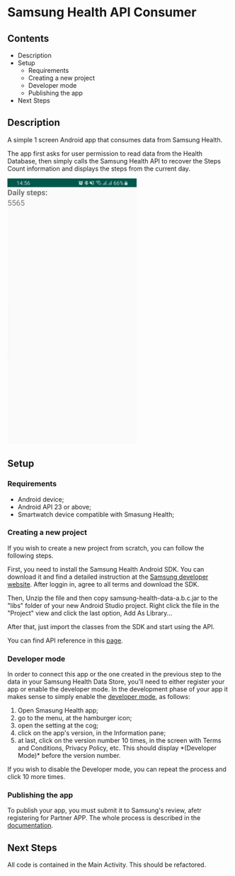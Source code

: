 # Samsung Health API Consumer

## Contents

- Description
- Setup
  - Requirements
  - Creating a new project
  - Developer mode
  - Publishing the app
- Next Steps

## Description

A simple 1 screen Android app that consumes data from Samsung Health.

The app first asks for user permission to read data from the Health Database, then simply calls the Samsung Health API to recover the Steps Count information and displays the steps from the current day.

![image](/app/src/main/res/MainActivity.jpeg "")

## Setup

### Requirements

- Android device;
- Android API 23 or above;
- Smartwatch device compatible with Smasung Health;

### Creating a new project

If you wish to create a new project from scratch, you can follow the following steps.

First, you need to install the Samsung Health Android SDK. You can download it and find a detailed instruction at the [Samsung developer website](https://developer.samsung.com/health/android/overview.html). After loggin in, agree to all terms and download the SDK.

Then, Unzip the file and then copy samsung-health-data-a.b.c.jar to the "libs" folder of your new Android Studio project. Right click the file in the "Project" view and click the last option, Add As Library...

After that, just import the classes from the SDK and start using the API.

You can find API reference in this [page](https://img-developer.samsung.com/onlinedocs/health/android/data/index.html).

### Developer mode

In order to connect this app or the one created in the previous step to the data in your Samsung Health Data Store, you'll need to either register your app or enable the developer mode. In the development phase of your app it makes sense to simply enable the [developer mode](https://developer.samsung.com/health/android/data/programing-guide/developer-mode.html), as follows:

1. Open Smasung Health app;
2. go to the menu, at the hamburger icon;
3. open the setting at the cog;
4. click on the app's version, in the Information pane;
5. at last, click on the version number 10 times, in the screen with Terms and Conditions, Privacy Policy, etc. This should display \*(Developer Mode)\* before the version number.

If you wish to disable the Developer mode, you can repeat the process and click 10 more times.

### Publishing the app

To publish your app, you must submit it to Samsung's review, afetr registering for Partner APP. The whole process is described in the [documentation](https://developer.samsung.com/health/android/data/programing-guide/process.html).

## Next Steps

All code is contained in the Main Activity. This should be refactored.
